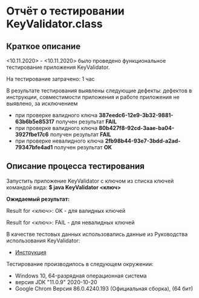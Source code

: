 # Отчёт о тестировании KeyValidator.class

## Краткое описание

<10.11.2020> - <10.11.2020> было проведено функциональное тестирование приложения KeyValidator.

На тестирование затрачено: 1 час

В результате тестирования выявлены следующие дефекты: дефектов в инструкции, совместимости приложения и работе приложения не выявлено, за исключением
* при проверке валидного ключа **387eedc6-12e9-3b32-9881-63b6b5e85317** получен результат **FAIL**
* при проверке валидного ключа **80b427f8-92cd-3aae-ba04-3927fbe17c6** получен результат **FAIL**
* при проверке невалидного ключа **2fb98b44-93e7-3bdd-a2ad-79347bfe4ad1** получен результат **ОК**

## Описание процесса тестирования

Запустить приложение KeyValidator c ключом из списка ключей командой вида:  **$ java KeyValidator <ключ>**

**Ожидаемый результат:** 

Result for <ключ>: OK - для валидных ключей

Result for <ключ>: FAIL - для невалидных ключей

В качестве тестовых данных использовались данные из Руководства использования KeyValidator:
* [Инструкция](https://github.com/netology-code/javaqa-homeworks/blob/master/intro/user-manual.md)

Тестирование производилось в следующем окружении:
* Windows 10, 64-разрядная операционная система
* версия JDK "11.0.9" 2020-10-20
* Google Chrom Версия 86.0.4240.193 (Официальная сборка), (64 бит)
